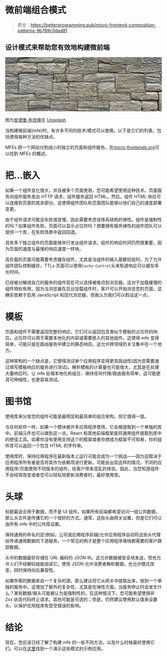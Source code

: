 # 微前端组合模式

> 原文：<https://betterprogramming.pub/micro-frontend-composition-patterns-9b789c0dad81>

## 设计模式来帮助您有效地构建微前端

![](img/39974d6fb574413bba465ad516ae72ed.png)

图为[安德鲁·布坎南](https://unsplash.com/@photoart2018?utm_source=unsplash&utm_medium=referral&utm_content=creditCopyText)在 [Unsplash](https://unsplash.com/s/photos/lego-wall?utm_source=unsplash&utm_medium=referral&utm_content=creditCopyText)

当构建微前端(mfe)时，有许多不同的技术/模式可以使用。以下是它们的列表，包括使用每种方法的优缺点。

MFEs 把一个网站分割成小的独立的页面和组件服务。在[micro-frontends.org](https://micro-frontends.org/)可以找到 MFEs 的概述。

# 把...嵌入

如果一个组件变化很大，并且被多个页面使用，您可能希望使用这种技术。页面服务向组件服务发出 HTTP 请求，组件服务返回 HTML。然后，组件 HTML 响应可以连接到页面的其余部分。这使得组件团队和页面团队能够以他们自己的速度部署变更。

由于组件请求可能会失败或变慢，因此需要考虑该体系结构的弹性。组件是强制性的吗？如果组件失败，页面可以显示占位符吗？想要拥有服务弹性的组件团队可以提供一个库，在失败场景中返回回退。

具有多个独立组件的页面能够并行发出组件请求。组件的响应时间仍然很重要，因为页面的速度与最慢的响应速度一样快。

高负载的页面可能需要考虑缓存组件，尤其是当组件的输入基数较低时。为了允许组件团队控制缓存，TTLs 页面可以使用`Cache-Control`头来知道响应可以缓存多长时间。

已经被分解成自己的服务的组件现在可以选择被推迟到浏览器。这对于加载缓慢的组件特别有用，因为当浏览器在后台加载组件时，客户可以开始浏览您的页面。这确实依赖于启用 JavaScript 和现代浏览器，但我认为我们可以假设这一点。

# 模板

页面和组件不需要返回完整的响应，它们可以返回包含类似于模板的占位符的响应。占位符可以用于需要本地化的内容或需要嵌入的其他组件。这使得 mfe 变得简单，可能只是在路由服务中建立的静态响应。这允许跨领域的关注集中在一个地方。

这种架构的一个缺点是，它使得测试单个应用程序变得更具挑战性(因为您需要通过填写模板响应的服务进行测试)。解析模板的计算量也可能很大，尤其是在处理大量响应时。让 mfe 处理本地化和组合，保持任何代理/路由服务简单，这可能更具可伸缩性，也更容易测试。

# 图书馆

使用库来分发您的组件可能是最明显和最简单的组合架构，但它值得一提。

与任何软件一样，如果一个模块被许多应用程序使用，它会被提取到一个单独的库中。前端元件也可以做到这一点。React 和其他前端框架是将通用组件提取到库中的绝佳工具。如果你没有使用支持这个的框架或者你想成为框架不可知者，你的组件库可以返回一个包含 HTML 的字符串。

使用库时，保持应用程序在最新版本上运行可能会成为一个挑战——因为这取决于应用程序所有者是否将其作为依赖项进行更新。可能会出现这样的情况，不同的应用程序/页面使用不同版本的组件，给客户带来混乱的体验。因此，当您知道组件不会经常改变或者您可以轻松地更新消费者时，最好使用库。

# 头球

标题最适合用于数据，而不是 UI 组件。如果所有前端都希望访问一组公共数据，那么头文件是传播它的一个很好的方式。通常，这些头由网关设置，但是它们可以由所有 mfe 中的公共库设置。

保持通用的命名约定(例如，公司或应用程序前缀)允许应用程序自动将这些头代理给传递通用数据的下游服务。一个常见的例子是整个应用程序堆栈都需要的客户跟踪数据。

头中的数据最好存储在 URL 编码的 JSON 中。这允许数据被安全地发送，但也允许人们不经解码就能阅读它。使用 JSON 允许消费者解析数据，也允许模式改变，同时保持向后兼容性。

如果所需的数据来自一个复杂的源，那么建议将它从网关中提取出来，放到一个单独的服务中。这增加了额外的复杂性，尤其是在弹性方面。当服务停止时会发生什么？某些数据/报头可能被认为是强制性的，在这种情况下，您可能希望使用非 2xx 状态代码终止请求。其他可能是可选的；但是，仍然建议使用默认值来设置头，以保护应用程序免受空错误的影响。

# 结论

现在，您应该已经了解了构建 mfe 的一些不同方法，以及什么时候最好使用它们。可以在[这里](https://medium.com/better-programming/example-micro-front-end-with-kong-ed001d601c0a)找到一个演示这些模式的示例应用。